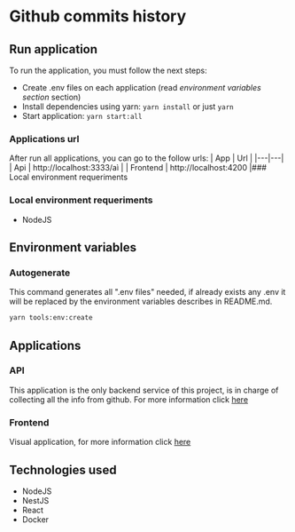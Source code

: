 # Github commits history

## Run application
To run the application, you must follow the next steps:

- Create .env files on each application (read *environment variables section* section)
- Install dependencies using yarn: `yarn install` or just `yarn`
- Start application: `yarn start:all`

### Applications url
After run all applications, you can go to the follow urls:
| App  |  Url | 
|---|---|
| Api | http://localhost:3333/aì |
| Frontend | http://localhost:4200 |### Local environment requeriments

### Local environment requeriments

- NodeJS

## Environment variables
### Autogenerate

This command generates all ".env files" needed, if already exists any .env it will be replaced by the environment variables describes in README.md.

```sh
yarn tools:env:create
```

## Applications

### API
This application is the only backend service of this project, is in charge of collecting all the info from github.
For more information click [here](./apps/api)

### Frontend
Visual application, for more information click [here](./apps/frontend)

## Technologies used

- NodeJS
- NestJS
- React
- Docker
